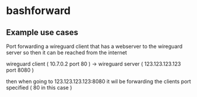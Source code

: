 # bashforward

## Example use cases
Port forwarding a wireguard client that has a webserver to the wireguard server so then it can be reached from the internet

wireguard client ( 10.7.0.2 port 80 ) -> wireguard server ( 123.123.123.123 port 8080 )

then when going to 123.123.123.123:8080 it wil be forwarding the clients port specified ( 80 in this case )
